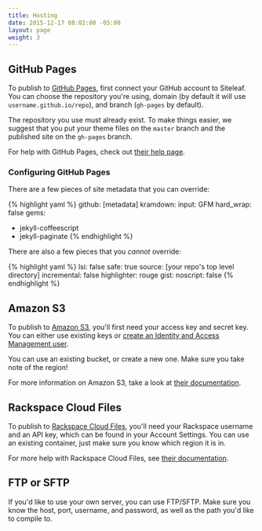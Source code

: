 ```yaml
---
title: Hosting
date: 2015-12-17 08:02:00 -05:00
layout: page
weight: 3
---
```


## GitHub Pages

To publish to [GitHub Pages](https://pages.github.com/), first connect your GitHub account to Siteleaf. You can choose the repository you're using, domain (by default it will use `username.github.io/repo`), and branch (`gh-pages` by default).

The repository you use must already exist. To make things easier, we suggest that you put your theme files on the `master` branch and the published site on the `gh-pages` branch.

For help with GitHub Pages, check out [their help page](https://help.github.com/categories/github-pages-basics/).

### Configuring GitHub Pages

There are a few pieces of site metadata that you can override:

{% highlight yaml %}
github: [metadata]
kramdown:
  input: GFM
  hard_wrap: false
gems:
  - jekyll-coffeescript
  - jekyll-paginate
{% endhighlight %}

There are also a few pieces that you _cannot_ override:

{% highlight yaml %}
lsi: false
safe: true
source: [your repo's top level directory]
incremental: false
highlighter: rouge
gist:
  noscript: false
{% endhighlight %}

## Amazon S3

To publish to [Amazon S3](https://aws.amazon.com/s3/), you'll first need your access key and secret key. You can either use existing keys or [create an Identity and Access Management user](https://console.aws.amazon.com/iam/home#home).

You can use an existing bucket, or create a new one. Make sure you take note of the region!

For more information on Amazon S3, take a look at [their documentation](https://aws.amazon.com/documentation/s3/).

## Rackspace Cloud Files

To publish to [Rackspace Cloud Files](https://www.rackspace.com/cloud/files), you'll need your Rackspace username and an API key, which can be found in your Account Settings. You can use an existing container, just make sure you know which region it is in.

For more help with Rackspace Cloud Files, see [their documentation](https://www.rackspace.com/knowledge_center/getting-started/cloud-files).

## FTP or SFTP

If you'd like to use your own server, you can use FTP/SFTP. Make sure you know the host, port, username, and password, as well as the path you'd like to compile to.
